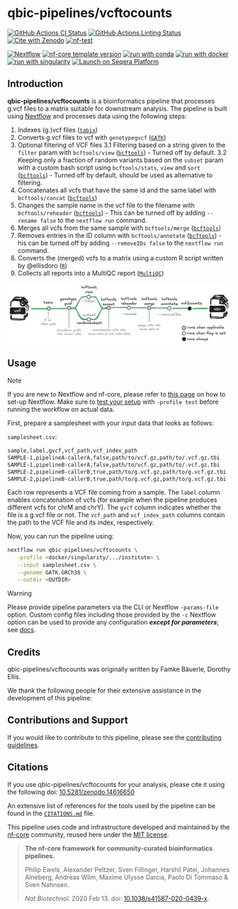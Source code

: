 # qbic-pipelines/vcftocounts

[![GitHub Actions CI Status](https://github.com/qbic-pipelines/vcftocounts/actions/workflows/ci.yml/badge.svg)](https://github.com/qbic-pipelines/vcftocounts/actions/workflows/ci.yml)
[![GitHub Actions Linting Status](https://github.com/qbic-pipelines/vcftocounts/actions/workflows/linting.yml/badge.svg)](https://github.com/qbic-pipelines/vcftocounts/actions/workflows/linting.yml)[![Cite with Zenodo](http://img.shields.io/badge/DOI-10.5281/zenodo.14616650-1073c8?labelColor=000000)](https://doi.org/10.5281/zenodo.14616650)
[![nf-test](https://img.shields.io/badge/unit_tests-nf--test-337ab7.svg)](https://www.nf-test.com)

[![Nextflow](https://img.shields.io/badge/version-%E2%89%A524.04.2-green?style=flat&logo=nextflow&logoColor=white&color=%230DC09D&link=https%3A%2F%2Fnextflow.io)](https://www.nextflow.io/)
[![nf-core template version](https://img.shields.io/badge/nf--core_template-3.3.1-green?style=flat&logo=nfcore&logoColor=white&color=%2324B064&link=https%3A%2F%2Fnf-co.re)](https://github.com/nf-core/tools/releases/tag/3.3.1)
[![run with conda](http://img.shields.io/badge/run%20with-conda-3EB049?labelColor=000000&logo=anaconda)](https://docs.conda.io/en/latest/)
[![run with docker](https://img.shields.io/badge/run%20with-docker-0db7ed?labelColor=000000&logo=docker)](https://www.docker.com/)
[![run with singularity](https://img.shields.io/badge/run%20with-singularity-1d355c.svg?labelColor=000000)](https://sylabs.io/docs/)
[![Launch on Seqera Platform](https://img.shields.io/badge/Launch%20%F0%9F%9A%80-Seqera%20Platform-%234256e7)](https://cloud.seqera.io/launch?pipeline=https://github.com/qbic-pipelines/vcftocounts)

## Introduction

**qbic-pipelines/vcftocounts** is a bioinformatics pipeline that processes g.vcf files to a matrix suitable for downstream analysis. The pipeline is built using [Nextflow](https://www.nextflow.io/) and processes data using the following steps:

1. Indexes (g.)vcf files ([`tabix`](http://www.htslib.org/doc/tabix.html))
2. Converts g.vcf files to vcf with `genotypegvcf` ([`GATK`](https://gatk.broadinstitute.org/hc/en-us))
3. Optional filtering of VCF files
   3.1 Filtering based on a string given to the `filter` param with `bcftools/view` ([`bcftools`](https://samtools.github.io/bcftools/bcftools.html)) - Turned off by default.
   3.2 Keeping only a fraction of random variants based on the `subset` param with a custom bash script using `bcftools/stats`, `view` and `sort` ([`bcftools`](https://samtools.github.io/bcftools/bcftools.html)) - Turned off by default, should be used as alternative to filtering.
4. Concatenates all vcfs that have the same id and the same label with `bcftools/concat` ([`bcftools`](https://samtools.github.io/bcftools/bcftools.html))
5. Changes the sample name in the vcf file to the filename with `bcftools/reheader` ([`bcftools`](https://samtools.github.io/bcftools/bcftools.html)) - This can be turned off by adding `--rename false` to the `nextflow run` command.
6. Merges all vcfs from the same sample with `bcftools/merge` ([`bcftools`](https://samtools.github.io/bcftools/bcftools.html))
7. Removes entries in the ID column with `bcftools/annotate` ([`bcftools`](https://samtools.github.io/bcftools/bcftools.html)) - his can be turned off by adding `--removeIDs false` to the `nextflow run` command.
8. Converts the (merged) vcfs to a matrix using a custom R script written by @ellisdoro ([`R`](https://www.r-project.org/))
9. Collects all reports into a MultiQC report ([`MultiQC`](http://multiqc.info/))

![](./docs/images/vcftocounts-subway.excalidraw.png)

## Usage

> [!NOTE]
> If you are new to Nextflow and nf-core, please refer to [this page](https://nf-co.re/docs/usage/installation) on how to set-up Nextflow. Make sure to [test your setup](https://nf-co.re/docs/usage/introduction#how-to-run-a-pipeline) with `-profile test` before running the workflow on actual data.

First, prepare a samplesheet with your input data that looks as follows:

`samplesheet.csv`:

```csv
sample,label,gvcf,vcf_path,vcf_index_path
SAMPLE-1,pipelineA-callerA,false,path/to/vcf.gz,path/to/.vcf.gz.tbi
SAMPLE-1,pipelineB-callerA,false,path/to/vcf.gz,path/to/.vcf.gz.tbi
SAMPLE-2,pipelineB-callerB,true,path/to/g.vcf.gz,path/to/g.vcf.gz.tbi
SAMPLE-2,pipelineB-callerB,true,path/to/g.vcf.gz,path/to/g.vcf.gz.tbi
```

Each row represents a VCF file coming from a sample. The `label` column enables concatenation of vcfs (for example when the pipeline produces different vcfs for chrM and chrY). The `gvcf` column indicates whether the file is a g.vcf file or not. The `vcf_path` and `vcf_index_path` columns contain the path to the VCF file and its index, respectively.

Now, you can run the pipeline using:

```bash
nextflow run qbic-pipelines/vcftocounts \
   -profile <docker/singularity/.../institute> \
   --input samplesheet.csv \
   --genome GATK.GRCh38 \
   --outdir <OUTDIR>
```

> [!WARNING]
> Please provide pipeline parameters via the CLI or Nextflow `-params-file` option. Custom config files including those provided by the `-c` Nextflow option can be used to provide any configuration _**except for parameters**_; see [docs](https://nf-co.re/docs/usage/getting_started/configuration#custom-configuration-files).

## Credits

qbic-pipelines/vcftocounts was originally written by Famke Bäuerle, Dorothy Ellis.

We thank the following people for their extensive assistance in the development of this pipeline:

## Contributions and Support

If you would like to contribute to this pipeline, please see the [contributing guidelines](.github/CONTRIBUTING.md).

## Citations

If you use qbic-pipelines/vcftocounts for your analysis, please cite it using the following doi: [10.5281/zenodo.14616650](https://doi.org/10.5281/zenodo.14616650)

An extensive list of references for the tools used by the pipeline can be found in the [`CITATIONS.md`](CITATIONS.md) file.

This pipeline uses code and infrastructure developed and maintained by the [nf-core](https://nf-co.re) community, reused here under the [MIT license](https://github.com/nf-core/tools/blob/main/LICENSE).

> **The nf-core framework for community-curated bioinformatics pipelines.**
>
> Philip Ewels, Alexander Peltzer, Sven Fillinger, Harshil Patel, Johannes Alneberg, Andreas Wilm, Maxime Ulysse Garcia, Paolo Di Tommaso & Sven Nahnsen.
>
> _Nat Biotechnol._ 2020 Feb 13. doi: [10.1038/s41587-020-0439-x](https://dx.doi.org/10.1038/s41587-020-0439-x).
